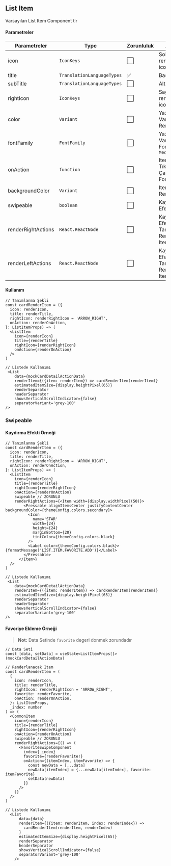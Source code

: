 ## List Item

Varsayılan List Item Component tir

#### Parametreler

| Parametreler       | Type                       | Zorunluluk           | Açıklama                                                    |
| ------------------ | -------------------------- | -------------------- | ----------------------------------------------------------- |
| icon               | `IconKeys`                | :white_large_square: | Solda renderlanacak icon                                    |
| title              | `TranslationLanguageTypes` | :white_check_mark:   | Başlık                                                      |
| subTitle           | `TranslationLanguageTypes` | :white_large_square: | Alt Başlık                                                  |
| rightIcon          | `IconKeys`                | :white_large_square: | Sağda renderlanacak icon                                    |
| color              | `Variant`                  | :white_large_square: | Yazı Rengi - Varsayılan Renk: `grey-100`                    |
| fontFamily         | `FontFamily`               | :white_large_square: | Yazı Fontu - Varsayılan Font: `Markpro-Medium`              |
| onAction           | `function`                 | :white_large_square: | Item Tıklandığında Çalışacak Fonksiyon                      |
| backgroundColor    | `Variant`                  | :white_large_square: | Item Arka Plan Rengi                                        |
| swipeable          | `boolean`                  | :white_large_square: | Kaydırma Efekti                                             |
| renderRightActions | `React.ReactNode`          | :white_large_square: | Kaydırma Efektinde Sağ Tarafta Renderlanacak Item Değerleri |
| renderLeftActions  | `React.ReactNode`          | :white_large_square: | Kaydırma Efektinde Sol Tarafta Renderlanacak Item Değerleri |

#### Kullanım

```tsx
// Tanımlanma Şekli
const cardRenderItem = ({
  icon: renderIcon,
  title: renderTitle,
  rightIcon: renderRightIcon = 'ARROW_RIGHT',
  onAction: renderOnAction,
}: ListItemProps) => (
  <ListItem
    icon={renderIcon}
    title={renderTitle}
    rightIcon={renderRightIcon}
    onAction={renderOnAction}
  />
)

// Listede Kullanımı
 <List
    data={mockCardDetailActionData}
    renderItem={({item: renderItem}) => cardRenderItem(renderItem)}
    estimatedItemSize={display.heightPixel(65)}
    renderSeparator
    headerSeparator
    showsVerticalScrollIndicator={false}
    separatorVariant='grey-100'
/>
```

### Swipeable

#### Kaydırma Efekti Örneği

```tsx
// Tanımlanma Şekli
const cardRenderItem = ({
  icon: renderIcon,
  title: renderTitle,
  rightIcon: renderRightIcon = 'ARROW_RIGHT',
  onAction: renderOnAction,
}: ListItemProps) => (
  <ListItem
    icon={renderIcon}
    title={renderTitle}
    rightIcon={renderRightIcon}
    onAction={renderOnAction}
    swipeable // ZORUNLU
    renderRightActions={<Item width={display.widthPixel(50)}>
        <Pressable alignItemsCenter justifyContentCenter backgroundColor={themeConfig.colors.secondary}>
          <Icon
            name='STAR'
            width={24}
            height={24}
            marginBottom={20}
            tintColor={themeConfig.colors.black}
          />
          <Label color={themeConfig.colors.black}>{formatMessage('LIST.ITEM.FAVORITE.ADD')}</Label>
        </Pressable>
      </Item>}
  />
)

// Listede Kullanımı
 <List
    data={mockCardDetailActionData}
    renderItem={({item: renderItem}) => cardRenderItem(renderItem)}
    estimatedItemSize={display.heightPixel(65)}
    renderSeparator
    headerSeparator
    showsVerticalScrollIndicator={false}
    separatorVariant='grey-100'
/>
```

#### Favoriye Ekleme Örneği

> **Not:** Data Setinde `favorite` degeri donmek zorundadır

```tsx
// Data Seti
const [data, setData] = useState<ListItemProps[]>(mockCardDetailActionData)

// Renderlanacak Item
const cardRenderItem = (
  {
    icon: renderIcon,
    title: renderTitle,
    rightIcon: renderRightIcon = 'ARROW_RIGHT',
    favorite: renderFavorite,
    onAction: renderOnAction,
  }: ListItemProps,
  _index: number
) => (
  <CommonItem
    icon={renderIcon}
    title={renderTitle}
    rightIcon={renderRightIcon}
    onAction={renderOnAction}
    swipeable // ZORUNLU
    renderRightActions={() => (
      <FavoriteSwipeComponent
        index={_index}
        favorite={renderFavorite!}
        onAction={(itemIndex, itemFavorite) => {
          const newData = [...data]
          newData[itemIndex] = {...newData[itemIndex], favorite: itemFavorite}
          setData(newData)
        }}
      />
    )}
  />
)

// Listede Kullanımı
  <List
      data={data}
      renderItem={({item: renderItem, index: renderIndex}) =>
        cardRenderItem(renderItem, renderIndex)
      }
      estimatedItemSize={display.heightPixel(65)}
      renderSeparator
      headerSeparator
      showsVerticalScrollIndicator={false}
      separatorVariant='grey-100'
    />
```
